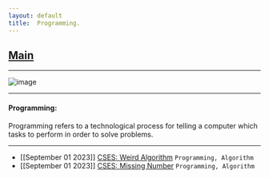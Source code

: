 ```yaml
---
layout: default
title:  Programming.
---
```


<h2 class="menu-header" id="index"><a href="../../index.html">Main</a></h2>
<hr>

![image](https://github.com/h4ckyou/h4ckyou.github.io/assets/127159644/e326af19-6043-4025-838e-2e5585938667)


* * *
<h4 class="menu-header" id="programming">Programming:</h4>
Programming refers to a technological process for telling a computer which tasks to perform in order to solve problems.
<hr>

- [[September 01 2023]] [CSES: Weird Algorithm](https://h4ckyou.github.io/posts/programming/cses/Weird%20Algorithm/solution.html) `Programming, Algorithm`
- [[September 01 2023]] [CSES: Missing Number](https://h4ckyou.github.io/posts/programming/cses/Missin%20ANumber/solution.html) `Programming, Algorithm`
